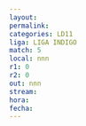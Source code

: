 ```yaml
---
layout: 
permalink: 
categories: LD11
liga: LIGA INDIGO
match: 5
local: nnn
r1: 0
r2: 0
out: nnn
stream: 
hora: 
fecha:
---
```


